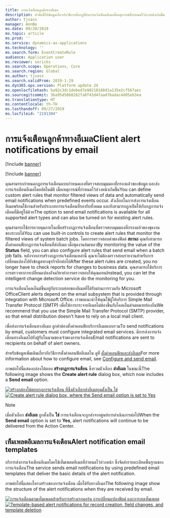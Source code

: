 ```yaml
---
title: การแจ้งเตือนลูกค้าทางอีเมล
description: หัวข้อนี้ให้ข้อมูลเกี่ยวกับวิธีการตั้งกฎที่ส่งการแจ้งเตือนอีเมลที่เหตุการณ์ที่กำหนดไว้ล่วงหน้าเกิดขึ้น
author: tjvass
manager: AnnBe
ms.date: 09/20/2019
ms.topic: article
ms.prod: ''
ms.service: dynamics-ax-applications
ms.technology: ''
ms.search.form: EventCreateRule
audience: Application user
ms.reviewer: sericks
ms.search.scope: Operations, Core
ms.search.region: Global
ms.author: tjvass
ms.search.validFrom: 2019-1-29
ms.dyn365.ops.version: Platform update 24
ms.openlocfilehash: ba92c3dc1debed7e98210168d1a135e2cf567aec
ms.sourcegitcommit: 3ba95d50b8262fa0f43d4faad76adac4d05eb3ea
ms.translationtype: HT
ms.contentlocale: th-TH
ms.lasthandoff: 09/27/2019
ms.locfileid: "2191304"
---
```

# <a name="client-alert-notifications-by-email"></a><span data-ttu-id="13c81-103">การแจ้งเตือนลูกค้าทางอีเมล</span><span class="sxs-lookup"><span data-stu-id="13c81-103">Client alert notifications by email</span></span>

[!include [banner](../includes/banner.md)]

[!include [banner](../includes/preview-banner.md)]

<span data-ttu-id="13c81-104">คุณสามารถกำหนดกฏการแจ้งเตือนแบบกำหนดเองที่ตรวจสอบมุมมองที่กรองแล้วของข้อมูล และส่งการแจ้งเตือนอีเมลโดยอัตโนมัติ เมื่อเหตุการณ์ที่กำหนดไว้ล่วงหน้าเกิดขึ้น</span><span class="sxs-lookup"><span data-stu-id="13c81-104">You can define custom alert rules that monitor filtered views of data and automatically send email notifications when predefined events occur.</span></span> <span data-ttu-id="13c81-105">ตัวเลือกในการส่งการแจ้งเตือนอีเมลพร้อมใช้งานสำหรับประเภทการแจ้งเตือนที่รองรับทั้งหมด และยังสามารถถูกเปิดให้กับกฎการแจ้งเตือนที่มีอยู่ได้ด้วย</span><span class="sxs-lookup"><span data-stu-id="13c81-105">The option to send email notifications is available for all supported alert types and can also be turned on for existing alert rules.</span></span>

<span data-ttu-id="13c81-106">คุณสามารถใช้การควบคุมภายในเพื่อสร้างกฎการแจ้งเตือนที่ตรวจสอบมุมมองที่กรองแล้วของชุดงานของระบบได้</span><span class="sxs-lookup"><span data-stu-id="13c81-106">You can use built-in controls to create alert rules that monitor the filtered views of system batch jobs.</span></span> <span data-ttu-id="13c81-107">โดยการตรวจสอบค่าของฟิลด์ **สถานะ** คุณยังสามารถตั้งค่าคอนฟิกกฎการแจ้งเตือนที่ส่งอีเมล เมื่อชุดงานล้มเหลว</span><span class="sxs-lookup"><span data-stu-id="13c81-107">By monitoring the value of the **Status** field, you can also configure alert rules that send email when a batch job fails.</span></span> <span data-ttu-id="13c81-108">หลังจากการสร้างกฎการแจ้งเตือนเหล่านี้ คุณจะไม่ต้องตรวจสอบรายงานสำหรับการเปลี่ยนแปลงไปยังข้อมูลทางธุรกิจอีกต่อไป</span><span class="sxs-lookup"><span data-stu-id="13c81-108">After these alert rules are created, you no longer have to check reports for changes to business data.</span></span> <span data-ttu-id="13c81-109">คุณสามารถใช้บริการการตรวจหาการเปลี่ยนแปลงอัจฉริยาทำการตรวจสอบให้คุณแทน</span><span class="sxs-lookup"><span data-stu-id="13c81-109">Instead, you can let the intelligent change detection service do the monitoring for you.</span></span>

<span data-ttu-id="13c81-110">การแจ้งเตือนไคลเอ็นต์ขึ้นอยู่กับระบบย่อยของอีเมลที่ได้รับผ่านการรวมกับ Microsoft Office</span><span class="sxs-lookup"><span data-stu-id="13c81-110">Client alerts depend on the email subsystem that is provided through integration with Microsoft Office.</span></span> <span data-ttu-id="13c81-111">เราขอแนะนำให้คุณใช้ผู้ให้บริการ Simple Mail Transfer Protocol (SMTP) เพื่อให้การกระจายอีเมลไม่ต้องขึ้นกับไคลเอ็นต์จดหมายท้องถิ่น</span><span class="sxs-lookup"><span data-stu-id="13c81-111">We recommend that you use the Simple Mail Transfer Protocol (SMTP) provider, so that email distribution doesn't have to rely on a local mail client.</span></span>

<span data-ttu-id="13c81-112">เพื่อส่งการแจ้งเตือนทางอีเมล ลูกค้าต้องตั้งค่าคอนฟิกบริการอีเมลแบบรวม</span><span class="sxs-lookup"><span data-stu-id="13c81-112">To send notifications by email, customers must configure integrated email services.</span></span> <span data-ttu-id="13c81-113">มีการส่งการแจ้งเตือนทางอีเมลไปยังผู้รับในนามของเจ้าของการแจ้งเตือน</span><span class="sxs-lookup"><span data-stu-id="13c81-113">Email notifications are sent to recipients on behalf of alert owners.</span></span>

<span data-ttu-id="13c81-114">สำหรับข้อมูลเพิ่มเติมเกี่ยวกับวิธีการตั้งค่าคอนฟิกอีเมลใน ดูที่ [ตั้งค่าคอนฟิกและส่งอีเมล](../organization-administration/configure-email.md)</span><span class="sxs-lookup"><span data-stu-id="13c81-114">For more information about how to configure email, see [Configure and send email](../organization-administration/configure-email.md).</span></span>

<span data-ttu-id="13c81-115">ภาพต่อไปนี้แสดงกล่องโต้ตอบ **สร้างกฎการแจ้งเตือน** ซึ่งรวมตัวเลือก **ส่งอีเมล** ในขณะนี้</span><span class="sxs-lookup"><span data-stu-id="13c81-115">The following image shows the **Create alert rule** dialog box, which now includes a **Send email** option.</span></span>

<span data-ttu-id="13c81-116">[![สร้างกล่องโต้ตอบกฎการแจ้งเตือน ที่ซึ่งตัวเลือกส่งอีเมลถูดตั้งเป็น ใช่](./media/Create-alert-rule-form.png)](./media/Create-alert-rule-form.png)</span><span class="sxs-lookup"><span data-stu-id="13c81-116">[![Create alert rule dialog box, where the Send email option is set to Yes](./media/Create-alert-rule-form.png)](./media/Create-alert-rule-form.png)</span></span>

> [!NOTE]
> <span data-ttu-id="13c81-117">เมื่อตัวเลือก **ส่งอีเมล** ถูกตั้งเป็น **ใช่** การแจ้งเตือนจะถูกส่งจากศูนย์การดำเนินการต่อไป</span><span class="sxs-lookup"><span data-stu-id="13c81-117">When the **Send email** option is set to **Yes**, alert notifications will continue to be delivered from the Action Center.</span></span>

## <a name="alert-notification-email-templates"></a><span data-ttu-id="13c81-118">เท็มเพลตอีเมลการแจ้งเตือน</span><span class="sxs-lookup"><span data-stu-id="13c81-118">Alert notification email templates</span></span>

<span data-ttu-id="13c81-119">บริการส่งการแจ้งเตือนอีเมลโดยใช้เท็มเพลตอีเมลที่กำหนดไว้ล่วงหน้า ซึ่งจัดส่งรายละเอียดพื้นฐานของการแจ้งเตือน</span><span class="sxs-lookup"><span data-stu-id="13c81-119">The service sends email notifications by using predefined email templates that deliver the basic details of the alert notification.</span></span>

<span data-ttu-id="13c81-120">ภาพต่อไปนี้แสดงโครงสร้างของการแจ้งเตือน เมื่อได้รับทางอีเมล</span><span class="sxs-lookup"><span data-stu-id="13c81-120">The following image show the structure of the alert notifications when they are received by email.</span></span>

<span data-ttu-id="13c81-121">[![การแจ้งเตือนตามเท็มเพลตสำหรับการสร้างเรกคอร์ด การเปลี่ยนแปลงฟิลด์ และการลบเท็มเพลต](./media/Alert-email-templates.png)](./media/Alert-email-templates.png)</span><span class="sxs-lookup"><span data-stu-id="13c81-121">[![Template-based alert notifications for record creation, field changes, and template deletion](./media/Alert-email-templates.png)](./media/Alert-email-templates.png)</span></span>

